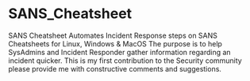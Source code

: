 # SANS_Cheatsheet
SANS Cheatsheet Automates Incident Response steps on SANS Cheatsheets for Linux, Windows &amp; MacOS
The purpose is to help SysAdmins and Incident Responder gather information regarding an incident quicker. This is my first contribution to the Security community please provide me with constructive comments and suggestions.
